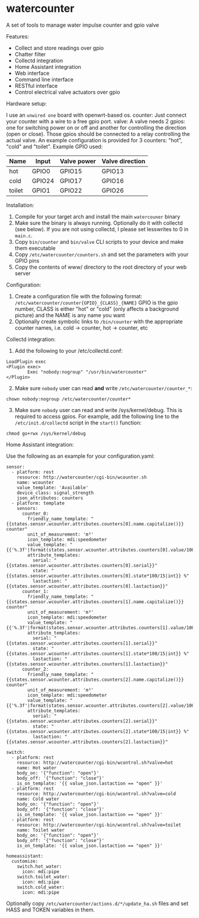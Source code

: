 # watercounter

A set of tools to manage water impulse counter and gpio valve

Features:

* Collect and store readings over gpio
* Chatter filter
* Collectd integration
* Home Assistant integration
* Web interface
* Command line interface
* RESTful interface
* Control electrical valve actuators over gpio

Hardware setup:

I use an `unwired one` board with openwrt-based os.
counter: Just connect your counter with a wire to a free gpio port.
valve: A valve needs 2 gpios: one for switching power on or off and another for controlling the direction (open or close). Those gpios should be connected to a relay controlling the actual valve.
An example configuration is provided for 3 counters: "hot", "cold" and "toilet". Example GPIO used:

| Name   | Input  | Valve power | Valve direction |
|--------|--------|-------------|-----------------|
| hot    | GPIO0  | GPIO15      | GPIO13          |
| cold   | GPIO24 | GPIO17      | GPIO16          |
| toilet | GPIO1  | GPIO22      | GPIO26          |

Installation:

1. Compile for your target arch and install the main `watercouner` binary
2. Make sure the binary is always running. Optionally do it with collectd (see below). If you are not using collectd, I please set lesswrites to 0 in `main.c`.
3. Copy `bin/counter` and `bin/valve` CLI scripts to your device and make them executable
4. Copy `/etc/watercounter/counters.sh` and set the parameters with your GPIO pins
5. Copy the contents of www/ directory to the root directory of your web server

Configuration:

1. Create a configuration file with the following format: `/etc/watercounter/counter{GPIO}_{CLASS}_{NAME}`
GPIO is the gpio number, CLASS is either "hot" or "cold" (only affects a background picture) and the NAME is any name you want
2. Optionally create symbolic links to `/bin/counter` with the appropriate counter names, i.e. cold -> counter, hot -> counter, etc

Collectd integration:

1. Add the following to your /etc/collectd.conf:
```
LoadPlugin exec
<Plugin exec>
        Exec "nobody:nogroup" "/usr/bin/watercounter"
</Plugin>
```
2. Make sure `nobody` user can read __and__ write `/etc/watercounter/counter_*`:
```
chown nobody:nogroup /etc/watercounter/counter*
```
3. Make sure `nobody` user can read and write /sys/kernel/debug. This is required to access gpios. For example, add the following line to the `/etc/init.d/collectd` script in the `start()` function:
```
chmod go+rwx /sys/kernel/debug
```

Home Assistant integration:

Use the following as an example for your configuration.yaml:
```
sensor:
  - platform: rest
    resource: http://watercounter/cgi-bin/wcounter.sh
    name: wcounter
    value_template: 'Available'
    device_class: signal_strength
    json_attributes: counters
  - platform: template
    sensors:
      counter_0:
        friendly_name_template: "{{states.sensor.wcounter.attributes.counters[0].name.capitalize()}} counter"
        unit_of_measurement: 'm³'
        icon_template: mdi:speedometer
        value_template: "{{'%.3f'|format(states.sensor.wcounter.attributes.counters[0].value/1000)}}"
        attribute_templates:
          serial: "{{states.sensor.wcounter.attributes.counters[0].serial}}"
          state: "{{states.sensor.wcounter.attributes.counters[0].state*100/15|int}} %"
          lastaction: "{{states.sensor.wcounter.attributes.counters[0].lastaction}}"
      counter_1:
        friendly_name_template: "{{states.sensor.wcounter.attributes.counters[1].name.capitalize()}} counter"
        unit_of_measurement: 'm³'
        icon_template: mdi:speedometer
        value_template: "{{'%.3f'|format(states.sensor.wcounter.attributes.counters[1].value/1000)}}"
        attribute_templates:
          serial: "{{states.sensor.wcounter.attributes.counters[1].serial}}"
          state: "{{states.sensor.wcounter.attributes.counters[1].state*100/15|int}} %"
          lastaction: "{{states.sensor.wcounter.attributes.counters[1].lastaction}}"
      counter_2:
        friendly_name_template: "{{states.sensor.wcounter.attributes.counters[2].name.capitalize()}} counter"
        unit_of_measurement: 'm³'
        icon_template: mdi:speedometer
        value_template: "{{'%.3f'|format(states.sensor.wcounter.attributes.counters[2].value/1000)}}"
        attribute_templates:
          serial: "{{states.sensor.wcounter.attributes.counters[2].serial}}"
          state: "{{states.sensor.wcounter.attributes.counters[2].state*100/15|int}} %"
          lastaction: "{{states.sensor.wcounter.attributes.counters[2].lastaction}}"

switch:
  - platform: rest
    resource: http://watercounter/cgi-bin/wcontrol.sh?valve=hot
    name: Hot water
    body_on: '{"function": "open"}'
    body_off: '{"function": "close"}'
    is_on_template: '{{ value_json.lastaction == "open" }}'
  - platform: rest
    resource: http://watercounter/cgi-bin/wcontrol.sh?valve=cold
    name: Cold water
    body_on: '{"function": "open"}'
    body_off: '{"function": "close"}'
    is_on_template: '{{ value_json.lastaction == "open" }}'
  - platform: rest
    resource: http://watercounter/cgi-bin/wcontrol.sh?valve=toilet
    name: Toilet water
    body_on: '{"function": "open"}'
    body_off: '{"function": "close"}'
    is_on_template: '{{ value_json.lastaction == "open" }}'

homeassistant:
  customize:
    switch.hot_water:
      icon: mdi:pipe
    switch.toilet_water:
      icon: mdi:pipe
    switch.cold_water:
      icon: mdi:pipe
```

Optionally copy `/etc/watercounter/actions.d/*/update_ha.sh` files and set HASS and TOKEN variables in them.
